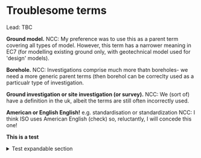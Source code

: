 # Troublesome terms

Lead: TBC

**Ground model.**
NCC: My preference was to use this as a parent term covering all types of model.
However, this term has a narrower meaning in EC7 (for modelling existing ground only, with geotechnical model used for 'design' models).

**Borehole.**
NCC: Investigations comprise much more thatn boreholes- we need a more generic parent terms (then borehol can be correclty used as a particualr type of investigation.

**Ground investigation or site investigation (or survey).**
NCC: We (sort of) have a definition in the uk, albeit the terms are still often incorrectly used.

**American or English English!**
e.g. standardisation or standardization
NCC: I think ISO uses American English (check) so, reluctantly, I will concede this one!

**This is a test**
<details><summary>Test expandable section</summary>
This is the text in the expandable bit
</details>
